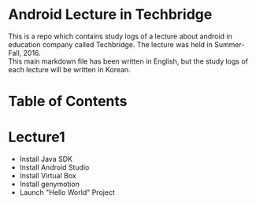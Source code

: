 # Android Lecture in Techbridge

This is a repo which contains study logs of a lecture about android in education company called Techbridge. The lecture was held in Summer-Fall, 2016.  
This main markdown file has been written in English, but the study logs of each lecture will be written in Korean.  

# Table of Contents

# Lecture1
- Install Java SDK
- Install Android Studio
- Install Virtual Box
- Install genymotion
- Launch "Hello World" Project
